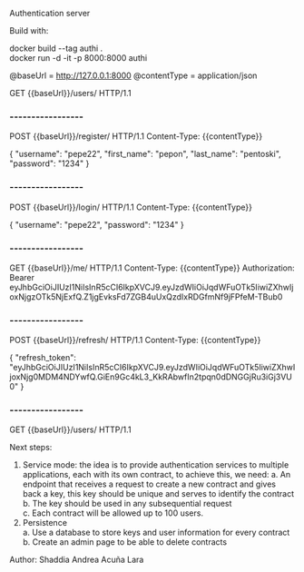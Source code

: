Authentication server


Build with:

docker build --tag authi .   
docker run -d -it -p 8000:8000 authi
   
@baseUrl = http://127.0.0.1:8000
@contentType = application/json


GET {{baseUrl}}/users/ HTTP/1.1

### ----------------- ###

POST {{baseUrl}}/register/ HTTP/1.1
Content-Type: {{contentType}}

{
    "username": "pepe22",
    "first_name": "pepon",
    "last_name": "pentoski",
    "password": "1234"
}

### ----------------- ###

POST {{baseUrl}}/login/ HTTP/1.1
Content-Type: {{contentType}}

{
    "username": "pepe22",
    "password": "1234"
}

### ----------------- ###

GET {{baseUrl}}/me/ HTTP/1.1
Content-Type: {{contentType}}
Authorization: Bearer eyJhbGciOiJIUzI1NiIsInR5cCI6IkpXVCJ9.eyJzdWIiOiJqdWFuOTk5IiwiZXhwIjoxNjgzOTk5NjExfQ.Z1jgEvksFd7ZGB4uUxQzdIxRDGfmNf9jFPfeM-TBub0

### ----------------- ###

POST {{baseUrl}}/refresh/ HTTP/1.1
Content-Type: {{contentType}}

{
    "refresh_token": "eyJhbGciOiJIUzI1NiIsInR5cCI6IkpXVCJ9.eyJzdWIiOiJqdWFuOTk5IiwiZXhwIjoxNjg0MDM4NDYwfQ.GiEn9Gc4kL3_KkRAbwfIn2tpqn0dDNGGjRu3iGj3VU0"
}

### ----------------- ###

GET {{baseUrl}}/users/ HTTP/1.1

Next steps:

1.	Service mode: the idea is to provide authentication services to multiple applications, each with its own contract, to achieve this, we need:
a.	An endpoint that receives a request to create a new contract and gives back a key, this key should be unique and serves to identify the contract    
b.	The key should be used in any subsequential request    
c.	Each contract will be allowed up to 100 users.   
3.	Persistence   
a.	Use a database to store keys and user information for every contract    
b.	Create an admin page to be able to delete contracts   


Author: Shaddia Andrea Acuña Lara
